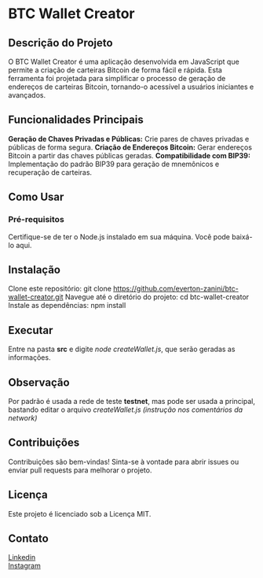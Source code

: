 # BTC Wallet Creator
## Descrição do Projeto
O BTC Wallet Creator é uma aplicação desenvolvida em JavaScript que permite a criação de carteiras Bitcoin de forma fácil e rápida. Esta ferramenta foi projetada para simplificar o processo de geração de endereços de carteiras Bitcoin, tornando-o acessível a usuários iniciantes e avançados.

## Funcionalidades Principais
**Geração de Chaves Privadas e Públicas:** Crie pares de chaves privadas e públicas de forma segura.
**Criação de Endereços Bitcoin:** Gerar endereços Bitcoin a partir das chaves públicas geradas.
**Compatibilidade com BIP39:** Implementação do padrão BIP39 para geração de mnemônicos e recuperação de carteiras.

## Como Usar
### Pré-requisitos
Certifique-se de ter o Node.js instalado em sua máquina. Você pode baixá-lo aqui.

## Instalação
Clone este repositório: git clone https://github.com/everton-zanini/btc-wallet-creator.git
Navegue até o diretório do projeto: cd btc-wallet-creator
Instale as dependências: npm install

## Executar
Entre na pasta **src** e digite *node createWallet.js*, que serão geradas as informações.

## Observação
Por padrão é usada a rede de teste **testnet**, mas pode ser usada a principal, bastando editar o arquivo
*createWallet.js (instrução nos comentários da network)*

## Contribuições
Contribuições são bem-vindas! Sinta-se à vontade para abrir issues ou enviar pull requests para melhorar o projeto.

## Licença
Este projeto é licenciado sob a Licença MIT.

## Contato
[Linkedin](https://www.linkedin.com/in/everton-zanini-8bb43917a/) <br/>
[Instagram](https://www.instagram.com/dev_zanini/)

